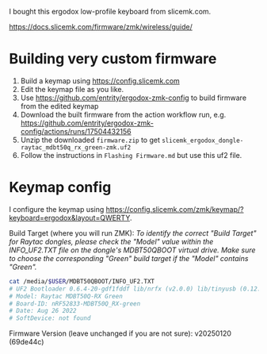 I bought this ergodox low-profile keyboard from slicemk.com.

https://docs.slicemk.com/firmware/zmk/wireless/guide/

# Building very custom firmware

1. Build a keymap using https://config.slicemk.com
2. Edit the keymap file as you like.
3. Use https://github.com/entrity/ergodox-zmk-config to build firmware from the edited keymap
4. Download the built firmware from the action workflow run, e.g.
https://github.com/entrity/ergodox-zmk-config/actions/runs/17504432156
5. Unzip the downloaded `firmware.zip` to get `slicemk_ergodox_dongle-raytac_mdbt50q_rx_green-zmk.uf2`
6. Follow the instructions in `Flashing Firmware.md` but use this uf2 file.


# Keymap config

I configure the keymap using https://config.slicemk.com/zmk/keymap/?keyboard=ergodox&layout=QWERTY.

Build Target (where you will run ZMK):
_To identify the correct "Build Target" for Raytac dongles, please check the "Model" value within the INFO_UF2.TXT file on the dongle's MDBT50QBOOT virtual drive. Make sure to choose the corresponding "Green" build target if the "Model" contains "Green"._
```bash
cat /media/$USER/MDBT50QBOOT/INFO_UF2.TXT
# UF2 Bootloader 0.6.4-20-gdf1fddf lib/nrfx (v2.0.0) lib/tinyusb (0.12.0-145-g9775e769) lib/uf2 (remotes/origin/configupdate-9-gadbb8c7)
# Model: Raytac MDBT50Q-RX Green
# Board-ID: nRF52833-MDBT50Q_RX-green
# Date: Aug 26 2022
# SoftDevice: not found
```

Firmware Version (leave unchanged if you are not sure):
v20250120 (69de44c)
